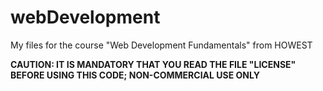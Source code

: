 # webDevelopment
My files for the course "Web Development Fundamentals" from HOWEST


**CAUTION: IT IS MANDATORY THAT YOU READ THE FILE "LICENSE" BEFORE USING THIS CODE; NON-COMMERCIAL USE ONLY**
